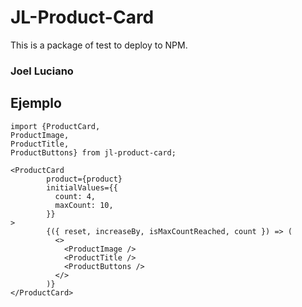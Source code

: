 # JL-Product-Card

This is a package of test to deploy to NPM.

### Joel Luciano

## Ejemplo

```
import {ProductCard,
ProductImage,
ProductTitle,
ProductButtons} from jl-product-card;
```

```
<ProductCard
        product={product}
        initialValues={{
          count: 4,
          maxCount: 10,
        }}
>
        {({ reset, increaseBy, isMaxCountReached, count }) => (
          <>
            <ProductImage />
            <ProductTitle />
            <ProductButtons />
          </>
        )}
</ProductCard>
```
